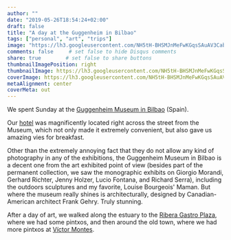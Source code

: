 ```yaml
---
author: ""
date: "2019-05-26T18:54:24+02:00"
draft: false
title: "A day at the Guggenheim in Bilbao"
tags: ["personal", "art", "trips"]
image: "https://lh3.googleusercontent.com/NH5tH-BHSMJnMeFwKGqsSAuAV3CabzpNhHyAK1RAUSez6OZVMFHIhq2CtAuoZRjlOao4YthxHK0mJrgdFR4EfHwRvwLjfFEWAV8t6XxB48LjrZbfiYUHrFDA5pslDSZU33wwpvBpGCM=w1920-h1080"
comments: false     # set false to hide Disqus comments
share: true        # set false to share buttons
thumbnailImagePosition: right
thumbnailImage: https://lh3.googleusercontent.com/NH5tH-BHSMJnMeFwKGqsSAuAV3CabzpNhHyAK1RAUSez6OZVMFHIhq2CtAuoZRjlOao4YthxHK0mJrgdFR4EfHwRvwLjfFEWAV8t6XxB48LjrZbfiYUHrFDA5pslDSZU33wwpvBpGCM=w1920-h1080
coverImage: https://lh3.googleusercontent.com/NH5tH-BHSMJnMeFwKGqsSAuAV3CabzpNhHyAK1RAUSez6OZVMFHIhq2CtAuoZRjlOao4YthxHK0mJrgdFR4EfHwRvwLjfFEWAV8t6XxB48LjrZbfiYUHrFDA5pslDSZU33wwpvBpGCM=w1920-h1080
metaAlignment: center
coverMeta: out
---
```


We spent Sunday at the [Guggenheim Museum in Bilbao](https://www.guggenheim-bilbao.eus/en/) (Spain).

<!--more-->

Our [hotel](https://www.hoteldominebilbao.com/) was magnificently located right across the street from the Museum, which not only made it extremely convenient, but also gave us amazing vies for breakfast.

Other than the extremely annoying fact that they do not allow any kind of photography in any of the exhibitions, the Guggenheim Museum in Bilbao is a decent one from the art exhibited point of view (besides part of the permanent collection, we saw the monographic exhibits on Giorgio Morandi, Gerhard Richter, Jenny Holzer, Lucio Fontana, and Richard Serra), including the outdoors sculptures and my favorite, Louise Bourgeois' Maman. But where the museum really shines is architecturally, designed by Canadian-American architect Frank Gehry. Truly stunning.

After a day of art, we walked along the estuary to the [Ribera Gastro Plaza](https://laribera.eus/), where we had some pintxos, and then around the old town, where we had more pintxos at [Víctor Montes](https://www.victormontes.com/history-of-the-restaurant-victor-montes/).

<script src="https://cdn.jsdelivr.net/npm/publicalbum@latest/dist/pa-embed-player.min.js" async></script>
<div class="pa-embed-player" style="width:100%; height:480px; display:none;"
  data-link="https://photos.app.goo.gl/ijNBubvjRpeYj6FTA"
  data-title="162 new photos by Jorge Cortell">
  <img data-src="https://lh3.googleusercontent.com/FGMZuX0l8wfvaFmm5Y3fMMsBSvyvWTkJ_YkyiPqNHs2z3K-2s-Do5T0vqDNT6c50IwOCRjkyH4iSmRTKRdXcIXgjzhfG8kBwNOJL8GqkpBsh33SkfmpPXmusoUHiPmk-JuA1MfSp-GE=w1920-h1080" src="" alt="" />
  <img data-src="https://lh3.googleusercontent.com/A4IgbpjWlSsXLvVup23_16QVENl8ic_1ojMjUzzP9uVVcIuNGVjOoxQgyXNIzZQFPkt-LL3SQSUeb231NRHWB3bAHVyYwfARHOVU4HdBO7FAbvMrAvR7CW0BZMzhGWTIPpwNrJQp-Gs=w1920-h1080" src="" alt="" />
  <img data-src="https://lh3.googleusercontent.com/wkoIawIyFXnJa0pF256pDoEacoeAdpVIKJlHX9-pHIyTx5QQtsEtwQMfwxFyn6sU8UtWVzE-cFlKracCiUh6qzRZnr1ibFcMRsjPcf8INKou1pP0YVeOeil4GMsuYOWMyqcM4epLrfY=w1920-h1080" src="" alt="" />
  <img data-src="https://lh3.googleusercontent.com/RsgHbod48WgTcUZdwmPkIAGQKbUYeuUS07J9f9PcEZ6CFIsYrM3S9g7ePD3MZqWqzMaTPC5uLEjUWD_jT43_klIO7wn0zpMcsyfklXmGN4ExUbTNKmeq6kUWAxhJ1xVVJb3tLXI9n5c=w1920-h1080" src="" alt="" />
  <img data-src="https://lh3.googleusercontent.com/-uCXpm1EQCffacl-h2u9xRdW-vxS2rl6gd-hjyG3xBF2em3_4YCjQ9yJ2QUV9u8s60V4BvN--6nf7OWWbnyWdqTqZre0j8S7U_0MB14dQ70i1ZP-NdlX--4qE-vEDXKOGMVU26Cx3Ss=w1920-h1080" src="" alt="" />
  <img data-src="https://lh3.googleusercontent.com/ev9ivtVLLddJ85-Ot30waYUaOmeVHJ-kJ-L6VRWz1VIgBdmcbirCzWtY_PBaMKnelI9FZ3-K-gZtI3YnFSGxS7jbMbIKE98lS-kgEvfh8MerizUFOVHa4Xwt3B-LwH_XM1kXqzC7wMg=w1920-h1080" src="" alt="" />
  <img data-src="https://lh3.googleusercontent.com/svncsSk0V7dEbwl_Z0xaQv4FpOdBhkrQn1UZ11fg4xHOZpLJfQvcBHrwBil03mHWPuT6b5ATkE3POf9gwE2hNoWLfAiGy2-zrT0r2bbtfMcuYw84p3AMUARFRrdgYkjpGEipwYFNeY4=w1920-h1080" src="" alt="" />
  <img data-src="https://lh3.googleusercontent.com/9M0kub3TE0Bwx86u-CkHb6sgFIZiFHGPmPFXi7kaTBMDIqxmYqTdYJL6qfTCzPEdw7AjJKC-xzl_fQ-FL5RS1jtlxZ8NZdjUzxiN4X1rhx2H9ptrPpo9TlVRIpS8VUVJYDGPregEDnc=w1920-h1080" src="" alt="" />
  <img data-src="https://lh3.googleusercontent.com/51pZ5o1HtvxwCt9zm4wSst4tWqXEGlM7ttZQZg4-n7tIlHWyHYrpmMxjQzUosKpsUmd3wF3qvtJDBe0KQboiMNKF0BvAmgKopHsOOaluK-d4ttH76CvnE1kV2KCtwq98GsrcybtBAv8=w1920-h1080" src="" alt="" />
  <img data-src="https://lh3.googleusercontent.com/M8gHzDU8ZoDUx1cYMD48ax4D0bLTLybyWFoRztd8ShYfmw4oFxrio4D8IyayVX8ZHTdzmxj1aienOYnxDXKiKJCQLn6yN09x8RcplGzQumUOy70X10TPkan2SeWdQVoNgy1mR8UMSVM=w1920-h1080" src="" alt="" />
  <img data-src="https://lh3.googleusercontent.com/_D8JRB2vTQNjQCUuo0EM2wik6lD9gaKKMkjd2XdfkRGqTCn6joXjnzb620p0W0NEaMGe7NdJtTiUmYS_pIvplClSdO0vRYNuOkNivxMUBxfzKwMbv02Nosc3g5d0R-Esdfwyd0qaHuw=w1920-h1080" src="" alt="" />
  <img data-src="https://lh3.googleusercontent.com/Kt7yvwAsePrlkIpdxqZ7CfLUDluE37TtQHvHkTmy3jIZY4XNCcdcHndEIoS19pFs1dTgd5uBNvE-3vpG08hfpjojRKZ4EktbSkxQ9DihxoQY-Xt0eT1ntGH4VGpcrgD-Z1_ic5W5g8M=w1920-h1080" src="" alt="" />
  <img data-src="https://lh3.googleusercontent.com/v_WWeHowUQFXOkldEk4JM8v_dUN4BxRgAQsZgceu0BUuuDvXfrwfALdLr5e7U62mvBSU0VIYs3nHR9EeiIGBXXGStHQ9darLk0b3cXO15sBhqhxXf3Lce5ii0GuwYrnyL1-8DEw5x6I=w1920-h1080" src="" alt="" />
  <img data-src="https://lh3.googleusercontent.com/GqhsR2nIPkFq3yLT6i3gDfkOaQ7LgtRvT6rBx4jTgBCNmWxUsoDFeKXDdOMgr6kMgES7gv-ornvAWTdlfJVB9NruWAzJeTmGYBVDB0bsUrgc1QQiDXM6yp6GWYP9ufu8vkVl6xsQjjo=w1920-h1080" src="" alt="" />
  <img data-src="https://lh3.googleusercontent.com/2ObxAfGRA69pJvmAqQkBKpG0cwPbZ_zLqFYTC1ovcjl_SsbIDOyDiaVCFKyLvqc-eO7zQnH1GxOcc5gFjSf2ImQddaqzv0yLxwN3TVeL43vfhjO_oo1yrEYOCOb5lWRf8Y7jTUv3Syc=w1920-h1080" src="" alt="" />
  <img data-src="https://lh3.googleusercontent.com/jznFZzZpKc15jhTl20SifZxhGxH2maUf0x5Kfain5gQ25tFTLBHHZGD8WWM1pRvccs0QM-H4jmn95e7IERI3OjEN1tJBt3HoNsAq6uqi1UkwzPeE5KpeeemWc87BstC_hguqzVvBLwY=w1920-h1080" src="" alt="" />
  <img data-src="https://lh3.googleusercontent.com/EYNIYgHL5en6T4WeClV205DMbLgAKffDRN2idVKByHnpa2vlp0UWNHrgh_bO31f9RwV3bK6vP2BbezLLZk4IgImnbO-gcebS8YrM8_WEbBKgCUcjNujsMpbzqx8mKgQBJ5ISJXgaWJ8=w1920-h1080" src="" alt="" />
  <img data-src="https://lh3.googleusercontent.com/KiGO3yw2g3o1ISIWIEGDdRGbNNXwNbJLQhsk9idAD7KWHcJZ_Z38oHugV0fcyYiv7DVOlu1tZXSan_1vgz2ckPvy3shSpYCH7cacnmnU6IJ3bFwXgT6iPLvQnnXgluNm3nHlc8CJncw=w1920-h1080" src="" alt="" />
  <img data-src="https://lh3.googleusercontent.com/O8cy-uJtNmgANemj3mp-xjdmuB3xA0DcWiIu-bj-aJfRPFDexhJX78p5_v2X-AmOf2Rs1dKFY7lnsBV4fxM9j7jrwAk-85iaqrSRqYzV_NwGXvWPsLkPQ3-gr8alZErMLr4F2IAW2rI=w1920-h1080" src="" alt="" />
  <img data-src="https://lh3.googleusercontent.com/7AmED99LjCnJGDTG23zx9i28P8YSMGk-sDZu4u3DuqoedX83ZB7rNGKphSKaLR-3yhOPXtwmoKCDt4Gelh_2bL1gZ3cAIUDhVj9XlctofY4j9kTvRXA0Qxk4D_D8T27lIrRSZLpieSI=w1920-h1080" src="" alt="" />
  <img data-src="https://lh3.googleusercontent.com/vALBLhRIRIgX8LA5ZQzVo8TashnDgQlDSgnMhafPf4wBqbRNx6p9B341HfjFCkOlaB8fcFqNqG1jLm2aG50sT6wvx8OsmPrwehuHbGgVqM9Mj91Ue1T9wziqbLYzNM0_1uJ7-JyUYgY=w1920-h1080" src="" alt="" />
  <img data-src="https://lh3.googleusercontent.com/ej_LLSNF_iE8SiSFwGOpULNLtmjftFkzj35QrcvKPeu2Z8BeHLWVFcDq58ZaNEDNXD4DOl39dU8XqGSFhugDjEX3XC3m0DjMcNh65RZVoSj5LUL7ULhLWVEGpnxGcMzgX_IhZtr465U=w1920-h1080" src="" alt="" />
  <img data-src="https://lh3.googleusercontent.com/a4BuNmYEeL-kJ1fntpUWxM8ffxUZTRUo5OcDTCwXKmpHkQPO0jY-GHuuy3eWVkXGYmzBZ_pT2NucEuOR3qxV9XaZ4Y3h6gfVz-ReBS1L8Q5Lo4TE1ViJbq-JzNIf7zWnqLEGW6KwxSg=w1920-h1080" src="" alt="" />
  <img data-src="https://lh3.googleusercontent.com/s5GbORsEv9J9yLIiTlhlcWNdgMyxX5Agac5cvS-_4z97niXaBN30-RHz5AEAzROfa5vFfG1ZLckLizpC4FoXQBYGmouK9uOUO8CH9AS13Zju3YGX_80f4CyQs3v85eUvQS8N2Slb0WE=w1920-h1080" src="" alt="" />
  <img data-src="https://lh3.googleusercontent.com/gB2R5WSuloHojcmSKz56tPc3jG-RWu2GDARU9d5Af3uw9ENt51Y3soEGk-exXr1dLQtfbh5q0Reh3PEbkFwzkl7bclk0PUbbNtKCxdOpfKrNgdMsy0kdFnwOTatWUyoEN4l4FpLl7Cs=w1920-h1080" src="" alt="" />
  <img data-src="https://lh3.googleusercontent.com/Znu7FAxpMO5gPHlJ_Kvhog3w1td3Sb9MNWngzeKgvmw4SvfVGkzeIULbCN2ldgxKvsaoZ5WEqhXwJyues2SDr7CwIh9VbBAhCc3ECsc7ofQe-BXIgdIQjzQqJq6vUXxgstRyxocXUb8=w1920-h1080" src="" alt="" />
  <img data-src="https://lh3.googleusercontent.com/2fu7bRx01O0rfZ56Q1jecNjCvvDj8JfsndKU7K003FmZWbAoZKq9NXRhVt76Vu6LK0TZ4FgweUkPJRLiuAZPCDe6WlEbZOUwVyBjRmtU-41NafHvMEYrkMe9YuZYswuJfSaLAQdb2rw=w1920-h1080" src="" alt="" />
  <img data-src="https://lh3.googleusercontent.com/QlKD_AJIwOu3Yu_6CvDA-BQSN7PFGWQ7lBrAlu5Lje3xbNV8HQJghphhXyDAGoJ_yH87bxeAYj_qaFMP2497howaSHcDDHuKQ-z0DZWuWaeRq1XTt5dSpPT_H-fm2UBgPVaPP9ra07g=w1920-h1080" src="" alt="" />
  <img data-src="https://lh3.googleusercontent.com/skbdB5yXYdjOuVCfVGKfkeVejqh23sVsOmAOh1QO5lGPk_lxWI0i84TsiPIQIegaUyVvACEOszTN6wNRhwyRsK-fvsBlC9bz6q2DLGMx3HlE-8nbtOTf0JcRl87ad7r_N3bCSz6PrNc=w1920-h1080" src="" alt="" />
  <img data-src="https://lh3.googleusercontent.com/DgDSG6HBWb0dtnJ4pD3LWlVuNIcjApYG6cb-uWRPkCUl9ymn3VDu5v9ObfK3ERU3TpnqRqK9TC6UGE-F21oZ_c0TK_umvNcKcSun_BS7u0udB7Cx9ce3V3FcvJtobTsQzrsgN7GuIXE=w1920-h1080" src="" alt="" />
  <img data-src="https://lh3.googleusercontent.com/XmD6Bim7NnqEKSK1J_mdZLZXqBBTlAzzVHR8rbLsjf5wywQ-1tzVveeiwmOwGzH06UcaAMTUaXeiTAXicL0j27s8-aV-n_yztI49jiYNrZlHUPSwywvZQltrDMfsI20PfZwavBIa0HA=w1920-h1080" src="" alt="" />
  <img data-src="https://lh3.googleusercontent.com/vYQfFK2cE7wFHCK_vv6Wrk1RSu7wZCUmwHnxMcsxPI1Y456UArLEWIk_691inGhbzc4dLhH6Ic4lpKSNgZ3blKRJZNGo2gVTsBH3bYAiJkB7gfFLT2EsTyEcv8qZq3pZ6qQ04c5bFbc=w1920-h1080" src="" alt="" />
  <img data-src="https://lh3.googleusercontent.com/3q1w5zm8F95P1287BjOycZlPWGd8MhvQpUst4-m0Ecdc1xoenHQZCLMytpHnK7OfQxJOzjS8EtqDXxmArlKFgd1DPF3HFt8kINeWGwXjw2zM2rMmZ7483ph4IP-xQHZMsqj3ZH4NuHo=w1920-h1080" src="" alt="" />
  <img data-src="https://lh3.googleusercontent.com/S38sEVmhYOmlewb5TpQOd8OPwVGphttEi-HaFMCJQYHMNb8YeIlt-hdQJ2oOM9cREH6jeaVvUG1z0XM5ZVudbS7cnAkPDtD4N6GlwuTlxQUQIKsd-1r1aqrSxHgbpALAn6q9rwOzfgc=w1920-h1080" src="" alt="" />
  <img data-src="https://lh3.googleusercontent.com/-VA98P6eStgrLn8uvYQQXN7JLs9zIOcne9CltzPm9NGJs2JNSZMs0pemvjj3xwpUhK2AGl6Bzp7OvSopO4UI_mEALGK_yA-vHYL5TYKbVky3Ymja1CszAHYA6JvGn6wGxttf7zzmFJ8=w1920-h1080" src="" alt="" />
  <img data-src="https://lh3.googleusercontent.com/f4uP5CRQ-JMk_rd1jDcLyJ6q5vw-vaaBBJJNmfRmjf3IfQwOfVXbK0sGVNe-tW3lMhbZ5vS0TL89ZAjziWONQp2McQ2nsCdy8vTSf_bCXiPXDQPKQEp1_PpT5FExXtH0I09o9HaCimM=w1920-h1080" src="" alt="" />
  <img data-src="https://lh3.googleusercontent.com/WhE-1r_cRODZi_iGBH5dS71a87s3LpTFqJ4fY8MsejoFzjRJY7wdTZ2Kohu2fP8T4R9uczxeBwnRnEUmHpAznU43uryaoEnGdvX699p7NrmcC7SOKQJp96wihCQgJpe7bkLGIJtTods=w1920-h1080" src="" alt="" />
  <img data-src="https://lh3.googleusercontent.com/v7_x-ZMsyV15CsDDA95-m6bo3g2hEGAqJeedTlN6b9moAACqBPZTurFxSoUsG48TZT2dYRyTKAInz8Z_mJQgeNpJza62iAHRAA2yaUut5mjlh1NHn1WCdcgliW6DBwdKJgLjKp1GvIs=w1920-h1080" src="" alt="" />
  <img data-src="https://lh3.googleusercontent.com/h_xcvPq65XMmZj5lFww8Bt_va6OdefPshtoXD4D0flRXmRrY6qujxJJn2TSpG-K1CkEttsA5Uw1Tur0R68vDN21m9wcjrdHRvHWimQ7G8WPlMColazTBiZPR8mgxu0TOHWY75c7GPJg=w1920-h1080" src="" alt="" />
  <img data-src="https://lh3.googleusercontent.com/mtIcPz1Pu6z1QgbYwMc9S2gMfkZNd9cF83kRXRNobLFPjAAYbKUvP-zcyzmkteyLXMlutK1B1Ascb--xZsIamrGfN3g5OpcLtJX55AfdnZrlD-ayjUwfQw_18XVtc6y6tAdAc2qkOiU=w1920-h1080" src="" alt="" />
  <img data-src="https://lh3.googleusercontent.com/X_lTF8Y6Ro7y1mtd6mjRkfK3PFVs2j1ypROAQRVjPOnomY3oFYTTc67WK1wE6t07ViLkKWL3uUGQs2nnnYixItSs1BKL35of0fbLc6j2tukFOt84-MmOh2Iy2VsRsVNv8Ro97zCif1E=w1920-h1080" src="" alt="" />
  <img data-src="https://lh3.googleusercontent.com/JuhDIyXQO3ExXSlttTc2-ih7JrELfiQQT1hqIPk7vrmsUI6Tesu8Jx6n-hxPicvKJxoJifK0z7e9LxD7j3iriOCaioCm6M_qJqgGfGYAZF_SUjbwobtpa71qRr8SxAw74wxOHb5TY6I=w1920-h1080" src="" alt="" />
  <img data-src="https://lh3.googleusercontent.com/UOXTXvnOqwFLAjYOEbB2JU0bXPd38QfbEM-YunwB-5IjCqENsFOtAY1gbtJq_6UY1SLTXh2QaCQme8mNH3kPwuaUhjLRF19x-mCx8qS-MUf-0fOny_v0IkiVa30f7m1DxfPI1CxFSe0=w1920-h1080" src="" alt="" />
  <img data-src="https://lh3.googleusercontent.com/xgYpDCC-5D4sE7M70BoFgcryIiMa4safgt8YoAFFLYDAxk8EnZkuBnPr2Oegq8swQPIzw_rT2Zo7xHTBt9r83mC1XmebO2raVNZbld8Li3zPC-KlaBNTIO5XB4MxjCRqjqXIKczkg2A=w1920-h1080" src="" alt="" />
  <img data-src="https://lh3.googleusercontent.com/4Oeebh5h2esKFfaou8A3KFq6VWZElL504SstMN2_QqA9aO-coZcHsXRx53YXZxMdaT8MgpPRiUKVMXwP2WuOK88x88-oBpojq3UqsJ9lt6DO5FSTMflHyNiAr3XimGJ34rL1beuFYVE=w1920-h1080" src="" alt="" />
  <img data-src="https://lh3.googleusercontent.com/Vm3woo5bgRkczVTLSk0n3VZp0b0pYh5fSuKDonDPM1ks1QDnzqpmDn1jsU6MbEvBTIF-WuYdSGcys8JCrgIzVz629Qk2ksqu5REEfmpipn2fYslnoq4hGMEHSVKvt7eVgxGmoFlt0lw=w1920-h1080" src="" alt="" />
  <img data-src="https://lh3.googleusercontent.com/diHtrtLBaPREFJPV1Xm2E5CP5I3beYsEAOiNFF8VytqCwH4nArWslRKn1RBvYiDEKpkirnoSiM1fhgAUjp5tvWSKQi0clzgy1GzeTVnBTYwaBjAGBcCdL_k5YNaoE1CLSfC0s859hsY=w1920-h1080" src="" alt="" />
  <img data-src="https://lh3.googleusercontent.com/bfWVQ19uYrfBUw8wNUT85yrVYq_swWygacCgAhSH3Yzm_CLYG5frVqxdJo-_zeclL9Glu7iQg_2DCv9d7g1-B0Z1UgHfADuLO5fi95a4CqQD7oSSq_mxEm0xV8iK_xSX_XC6ScEy7Fc=w1920-h1080" src="" alt="" />
  <img data-src="https://lh3.googleusercontent.com/IMEw1Dpg_LAL1R_wRpikdFAAazpahg-kHjZ2qYRdJtu5POZXDolSzNmaR6uCJeVnMltpQ7zIA7ERpQVUfhekwJEuunqEFGXPtuk3TbC9caw_3YxjhRwyKDkOvvGlZWXEZINXUA-XJag=w1920-h1080" src="" alt="" />
  <img data-src="https://lh3.googleusercontent.com/OgRaAUR4aLZLILFDd_8MqVSqvFxoO7QpQOnHsQXB-49YtwsvPHrs9pfqVZsW9pX9IB6zz-PxOGGJlY_NjYkriDSFFgoGp6nVzHZEECtOu5A55cuu_1xfoKrhiOTn-bSUfwyv8JgIeMM=w1920-h1080" src="" alt="" />
  <img data-src="https://lh3.googleusercontent.com/2-WtI5wW3sWrBkPsvVjj8oEnxo9s6PsXyBldVswuGTd3t8iP6OhiCaGGtFI5tvDsq3j8AZuTbweX4FWFm1D5eT5GL-qsGPLbXNaXW5Raee3u-3f7ea1SNwEFIpXW-pYuPyYYHMC6wpw=w1920-h1080" src="" alt="" />
  <img data-src="https://lh3.googleusercontent.com/wwkMgR1NRAottdYcOsW2ejbDOKLriTQxTbhuqFaePri2zXAQJJfYLLa7eKQ-IIZ3jS-OGpKRKcNfKIZLebMsiSoX7tE5IdlkUPd79qgAT-OWgThPg47oaMswramhIlu7i_q6fDIVnKc=w1920-h1080" src="" alt="" />
  <img data-src="https://lh3.googleusercontent.com/tsrXrs6Q20kUOGIVcfyqbNqe__V8ttK_-IUOldS5DB9yhCNIOyJs6YKtqyx-ugoCH9_jhJTHu3AdMBeRdlf6MIq-BF7_pkV2iC8oPdze0LrWkAAUcRtmu5K7_MEtdMwRvODieCw6vNs=w1920-h1080" src="" alt="" />
  <img data-src="https://lh3.googleusercontent.com/dr_ElNAO06ptjwTImLgpHl2qjBGGwOcMVeBwZRnKmvXzMsnKMCucBxQJbs89qqQ-D9UPBaM2Q2LGMl-lCaFD6QlB8Kghqh5IJDrdAifstObl2BsXHx23-OiT7WXZObUL22CJfpo-u_4=w1920-h1080" src="" alt="" />
  <img data-src="https://lh3.googleusercontent.com/Qbu3NwLOzvf0tm8mXiDq5d68vjArib8AacqG4Y4gOWSirlzULF9TCiEZKHg-r7jk82xA1AoLbFniz_cwh059gT-cap0PDHBStyW55V7E6Prh_O1nuB0Jvt57AQGFBWfgV0GDaq-ars4=w1920-h1080" src="" alt="" />
  <img data-src="https://lh3.googleusercontent.com/WpVpJicmZBFYmOD9U85W0uJxU1McyUUdw19lTyBUmNIQ5Ao5cLH8nX2YmhrNZXtaR5oDOoIqoTCpgk0tW35ILuqg07Gy5Rz4AparOgoxDMMthaW8QIrc3AMqCw3Nmt2UpOh8Zzt2T6g=w1920-h1080" src="" alt="" />
  <img data-src="https://lh3.googleusercontent.com/Jiz2r_tRpr9FUJha3rrtqATjhFm-ev04kV0F7uKNKiVJO2UhGZFMXDayA-wki2qf3WmyW5sa544di8mZNjSEPLahnBHTNNwwTNvF_OhSdGX2GcaA8LU8At8bfAZc60P7PAzCNPUr9HY=w1920-h1080" src="" alt="" />
  <img data-src="https://lh3.googleusercontent.com/8O9W6d3_Cx4Pfb3QEeBNWwuKZXR9q9gxiL8FoHHISUbFVNASf0yV6tyQYKpczVuLnNzqQy79hHHziicpMY7XUMEumcI8NLbjQQFLpPKNWYfkL0k0R6KPE9CdF3Li7LfbBmN5u4QAKvc=w1920-h1080" src="" alt="" />
  <img data-src="https://lh3.googleusercontent.com/yjk2fNy3dCSzVIHtftKWel9q-AMLs9soY90JzxLgmM1CF-nrtUq-YFaU2n_oWRyAtzIBae6ACAoFRZ9TWFXiiCNDSqo_4yDDQ_04Rta1moLxqzFUSbxcZsqT-tovcFpH7k5p7hsQ4jk=w1920-h1080" src="" alt="" />
  <img data-src="https://lh3.googleusercontent.com/J04zSuhWPY76HLnTyfaRspLtHDWJZRTsGrzs2pm-XjLD7oILStFt51mcxtR1E9iFglz731sXDDz7K9e0ocKb2_rZ-h_-zPSZTICO9rzHFk_269IyjlVU5tviP6qEn_wQHv7fjm_Zxes=w1920-h1080" src="" alt="" />
  <img data-src="https://lh3.googleusercontent.com/7jEPAg9PhkqncdmGI-DOVuZjoyPQcNRBa-vrUwi_vE0-MnvtvL8P0vZK8hHyN_fftzdQQ78S18fXYpPf7vwAeNwH0zpsTUHNp4vXxh_6nLVoc7KgrPvMP-_qVtX9Ecv5coZNvrtKkz4=w1920-h1080" src="" alt="" />
  <img data-src="https://lh3.googleusercontent.com/oSbj7rnqYnISQL7DKM4TPHgPbtik7vltRBnzBR-I8b_4kPsizo29oRvfhDcQ0EnZnrkeCKf7jzMDItf0QA3rSp5JZ2_6S2XRsmlx99VsAQWrUTe7e_03mLkas9Tjecoec6546uhlk2Y=w1920-h1080" src="" alt="" />
  <img data-src="https://lh3.googleusercontent.com/U_WmsrD74CPZaDBx5R0Q-ayCLNtauhEjnMY8V8F2XJ94617L0AFBK9n1BT5YCkR6DD-JTv_H08TAyi2ChNF8vp8_vXzMyh_AUUI-x4c0hBn5h6Ul03AjiUD5-_X9cBvQC01hjES6xKg=w1920-h1080" src="" alt="" />
  <img data-src="https://lh3.googleusercontent.com/wTW-API60Fe5I50gOGsvvRXw9pSI1LtGqbhlu3XBxioZq7IPsJbpDGJSCFStmOy9PhqM5qiybSq67ZLHmSgZmhsyemLAkEZlMrpZjc9IUoGkE_aqt6jskJGsZOLk5j-j145ukkZVlBQ=w1920-h1080" src="" alt="" />
  <img data-src="https://lh3.googleusercontent.com/jha6CU1ej4Rok4Lw3WIaJttc2wedsf_YfTOqWtrUm9o3zS2__uVNk6dINzMHkqvZdc1Vo45nX832_4O3uWsQx_RP5sCeIJ2Yj9vablw191nTqexP_khDKOpcb22aYqF6_40RdTBjbyo=w1920-h1080" src="" alt="" />
  <img data-src="https://lh3.googleusercontent.com/SKPQnfQaA1ROYMhLg9o2yDWDIvA35mJ8EQmpM44xPJ58antgmtGUWaH7kiX-WMrTIlEbZ97zF54c_MP0d3PskbUmBEels3oAQMkVcGaiYfAzhKv7wJEQaUV2Pxwapx09D6yzWJbMWPI=w1920-h1080" src="" alt="" />
  <img data-src="https://lh3.googleusercontent.com/TSazgOAwiWQkdZcw5FCRHgQTbUEiEbTLYx_9f6jivjdiiQl5E8XJrlzcUHVkJIRAwwWJSTOtrGXToAmBCwgmwUmfZC03eRV_ohe8FC1zZxTjU2f25Q2ad8fjqg2NQkmxxz6_GdLH_Go=w1920-h1080" src="" alt="" />
  <img data-src="https://lh3.googleusercontent.com/ONudByZmHKaCsEgYcYzIYI1LmAP5jqh60i0xG6emVPn2QA9rdvslodvFB4QLHnUxkUGcA7iCFEjDVT8L5b0zbijMNjw9E1eTGPnIPFN5YK3HimTOChkbsABkIKloUf2eD7i6FuR9cgA=w1920-h1080" src="" alt="" />
  <img data-src="https://lh3.googleusercontent.com/LsSxAhck4ce1YTMrDiE70lFhlEbDAoV47lamsFIdl3RVWCRbOBOI3vWkgudE08BKBjffpW_IwWtW7B7sNhkyKVtJzZxioGk3L8mPCu7BxBc9teayGljYBIiqTd6ey_aHGKr7xNI3MRQ=w1920-h1080" src="" alt="" />
  <img data-src="https://lh3.googleusercontent.com/oD3YI_i5FPFHY05qaeiswYLKamYCCRFaI43I8JdBUT3VHlTHOF2xohXlFr8dIQOblFeAt-YJCd8ZZlnw8oOFePRvXWRjZvMXdOD28YVwp1gNR3Oojjzddgb8uXlZrUeP9LFPhqUXMW4=w1920-h1080" src="" alt="" />
  <img data-src="https://lh3.googleusercontent.com/USP0A0jkMxTUQkwlfhx7q5FCKwpSyvUJqfbdxKgKXkB_IaC2Ri5VnYElRq2wwFk3pgjk68fuYfB0dbRThMFQDqARBMvvVvrkexPnYfJiMxRHjZsJlBPhT6s4ixLIFhGRindenpK0Zn4=w1920-h1080" src="" alt="" />
  <img data-src="https://lh3.googleusercontent.com/egnPeuK5SGq2RnKbAvP5k1YR9_GI0f2LbnD1egXwSk2Ite-m0Fb3PF8hzPR1Tf1yYR1p4lBW5wPpDAMD9TAlsXgq2-uLPG3njbqgByG02hNVWPVB8RO31wVkYA1upwSBB-MztkAqGxs=w1920-h1080" src="" alt="" />
  <img data-src="https://lh3.googleusercontent.com/zpJMReyfnm-DBcKJ3XS7VatwapafwQ597AiOGkcHXRYbk_j6w-GcimwL69sYzLBh3LG4abKnoYm_48GuLtL4oB7VOTG6BuHTleFMaGMO0gXDD3T_QUiKTw0qIs_xI1f5vSoZs9SK3Pk=w1920-h1080" src="" alt="" />
  <img data-src="https://lh3.googleusercontent.com/SSZZ6v76eddSXlmy-jkfmHY9DN1YsMLfZnms7xHlSH1peyWsTjqDIijcy8hwQ95pKxtpyL1Je9pwN0Xlfd3xXY384Q4O5amSKp2C5_dX2SZh9wrwI7tWY4uyEqBjNVZo_l3z-_dBtjE=w1920-h1080" src="" alt="" />
  <img data-src="https://lh3.googleusercontent.com/DQU2hLft8EW8p9GX6at435FEoAUZBj4y63f9xxgA5SAnEnZOpvuQUgurZ3925_LsPANLG5oIAHLaxiETCe6vWo4JD75FrNQGA37P05PdhZLcDNi5Aw3wftbAMhSatzw0n8_F1kZVpOw=w1920-h1080" src="" alt="" />
  <img data-src="https://lh3.googleusercontent.com/t9JKMT1VEZT7sCbIkbJpmQf1jRjQ6IIaxjL9g88KLA_vMACzrDb3JadIxYUwNpV1nmElPK3pHv5GWfhtqCQp0X7zdSAHhWKod7llEZWLUhGwXrP05BY14bz6ehduNX3y4w4lnlMdHeg=w1920-h1080" src="" alt="" />
  <img data-src="https://lh3.googleusercontent.com/E2m6A03lhpoVYpvQUkdSc5G5lXywVXU_Md-OdcUXNOcOKoin0G6vv9AdxaVyDYRCRbjE9r6DVToibnOanFpA8SNeIwbyxzG18wsNVxoTopvD8ovjduGhfEp_XRaT9l3Q58mGxL-baXw=w1920-h1080" src="" alt="" />
  <img data-src="https://lh3.googleusercontent.com/S_69Sa2cUtMggujiZlumbkXCBKqlY9Y0QPZ-6yXzs9NqkQmaUlJDSgXLA0BWwCddfk0qvUcylqv0p0vlMKM4R8DuQejiSpaB0XEXMRv98HgWmSXTUuytS_S5x17EmFIoWWWExt2bNck=w1920-h1080" src="" alt="" />
  <img data-src="https://lh3.googleusercontent.com/273qXeHuQOOIQV92O2d-4zICO1B89Fe5LnYL_qwLagCNs1fOYbjgKiqdsN2gXMxSWlkYe2pzJuxWeNqotXqMWfc6EaKjsnJsOWh9d8vxkAYrrfXymh2K3DHUrtOIQHyDRHItNesCpY4=w1920-h1080" src="" alt="" />
  <img data-src="https://lh3.googleusercontent.com/Mob-kEjo6W2KJOjD43ogOLmeQYH8i3Ys1w-MqT9Lzl7-8sm4u57kH6mHHaVAdeF25cJ35Sqtvz_27z6keEw2vTxWRVVxCbQ3XKGzNVdgLGF8AWi0OQiXX3FmvpxsWmtEyfi5vK67DUs=w1920-h1080" src="" alt="" />
  <img data-src="https://lh3.googleusercontent.com/pBaFF4f9g4jbzJBopfCY0XnZ7cuMmDeJkuGjVZaB6cIhDlkBgUYgY-woBwOCXu1IbFxJ_gH8v4cWow2CU5XPvANkc2-mF3y5F6hJLvyvA5Dbgd32THGwV8OdwXGsCX866Q5EMoD9tZo=w1920-h1080" src="" alt="" />
  <img data-src="https://lh3.googleusercontent.com/Et6zwHgTAF-ocPN3WsgMpxcdwPwkIDd1KRHpMLtc7GsiofPEho3Fh1aZa2PvfRpS8I_uP3heenphgzFIHuKxHMSnRWdsJNaYmLi7-Q0rmXRzjCY8ra_5WS-acnNrJuLDpAs1JDMKrFg=w1920-h1080" src="" alt="" />
  <img data-src="https://lh3.googleusercontent.com/FsxtKvsxrPPTDCntMmv_PSQiA_e8hzch25Va-L7cF5puCoF3TQXgFPWeMxzobhZvpTjWr4ecOwFmnk7eOMQBUkShuMiImDHB6-SZVNQeWavQYGaS_S1dp_biObVzsWdUZJyZGrk_g-4=w1920-h1080" src="" alt="" />
  <img data-src="https://lh3.googleusercontent.com/b9Kxrdc0leglxesA09zaFLHrP_sq-wtFPcWEt2VONgAqfowqoG8HzOzOS5if3jekDdpz7INPX4Xb9mmu2-q7plFk50LEmPKFSrpKEeSpLVy2yEVN1HCnyeVxVIoaXoaP6r-30hUx860=w1920-h1080" src="" alt="" />
  <img data-src="https://lh3.googleusercontent.com/Z7NgxfZNiarFIQfD7kVx56BgzMiZ5F4e9EyROiVn0ysOZXgoEMiExay4egpnKALl57bUGox1XDiIA4guT6oCLX41V5Hmc9XYTZk9Gc63PdUUIS2gipeM3PLeQi4o9sXyS8uupTdY9Y0=w1920-h1080" src="" alt="" />
  <img data-src="https://lh3.googleusercontent.com/GG6T6-eC8Op5E-C17zRCQ5ZNh4Mh2mBw6Ux6-VXFhO3m6yT_Zni5cPSIk7GjcEQS_YSeyzhEKgcsUyQuGIE43uLBfw5sQp_FfCc3LL7i-ua3C8vONqq9c_TV6oYx839meW1p5DswA-w=w1920-h1080" src="" alt="" />
  <img data-src="https://lh3.googleusercontent.com/4YmDcARcCr9T5vtTByX-YrXbQjmUss6ToTd43dbVBAGPEQkZtAUpb16YEFGbKzx_OQPodbvxqtswkANHg_AiW-9XuB8As5poaHHziH56OJVIBMndnTWAb69Vzbsbs749TLwloeuUgjQ=w1920-h1080" src="" alt="" />
  <img data-src="https://lh3.googleusercontent.com/aPWo3hJ9W7H1MgK3LpPiY_PuCemFHpXR4n9Gr6Dg9JXuAQaXGbL0zWno1bf9QdwmhiU_tnBGj2UOdqllgbrGkvOss-er8zYYX0cTLU3ZTG4qF0HS44DPt5GeMO5Fvu7D_JcaLnzlmCU=w1920-h1080" src="" alt="" />
  <img data-src="https://lh3.googleusercontent.com/0USnrnMIcoCIk-2MexVdrlffuziPNv2OCMRu7ztpq-Z0QC1v-o147_vSEGacbNLLQKODV5syVr9nemTIwI9x3VbHEswgX0r5FKHPN52NYddVkEIm092hTMTjMX2lBsUWzaJMkCUCT3I=w1920-h1080" src="" alt="" />
  <img data-src="https://lh3.googleusercontent.com/tgWV196G-N6_BND9mQzqu_fVZE1My_zJvl2p2sDmvb7yuW2VsoNpU5WYJN4_rLUVxxo8Fi6rC-XKUhLycvpBQb8L12QoF-q9vQOB3Q_kVcONoInQk0TJMrh5crJa35dAQchVxj62bQ0=w1920-h1080" src="" alt="" />
  <img data-src="https://lh3.googleusercontent.com/vYPoYFQOGvHYAeBCWM_2gsErrXlJ1BPYxP5pa_9kNqv2RlGX5koRp_fDNC6LtygxA7wK1o4HO3Guhe3wkcLQ-34fwE6X8NaVcfJKYdWc-pWKVD310HNCTibBjcCnD5ZWKtxd1WMk4pI=w1920-h1080" src="" alt="" />
  <img data-src="https://lh3.googleusercontent.com/nRd1HumZz5sh62HtTmn7s0BUtmqD2W9j5qMtGTC-hytgT3qZEq3OjkxdoBYUUsfUsE9XCv98huA2CjZ44xr5Wzb0jWMxWbpJaQP_x6_NOiup0VPophziVMc-dqf1O_r13of2-LxQA6k=w1920-h1080" src="" alt="" />
  <img data-src="https://lh3.googleusercontent.com/_VPRQX_7pt0zpVJ_PIkm58ul0seFz-NCvetiW5P5cAZC99zOd-59A42kNSUStK77eloWnuWEfopdnCYDRf0ZWCPxvNAd9Fwe0x_Zt8NeHFXKzzVOFXB5xP3E4mTTY9bmfT3nyE_l5dQ=w1920-h1080" src="" alt="" />
  <img data-src="https://lh3.googleusercontent.com/CSA9cEcBMd6BtmjSJUNoaxvFjRanvDz1q10vlTqBuvD_vcbYAb6H58UDALNWYlIOZnMIDFx1s4jDBvFxdcwg6I_OF9H_CnqT8vCuBzu3_eKTWfc8tV718jWyjFZ09DkHBx3jqD3FCvY=w1920-h1080" src="" alt="" />
  <img data-src="https://lh3.googleusercontent.com/nP2c83sqOh-LlFlvBhCwlRgjQbTYe0hN1W0oJBoeOYaXGMJMq89GEDYhScIqHgglLCvD3RoR6LWpEGHgbZzYHVkzWDZq_Vw17fTsfQbaMcse4b7FBIgXRRyhHiQkLlogHyLbohFWAbE=w1920-h1080" src="" alt="" />
  <img data-src="https://lh3.googleusercontent.com/kdMbHZRDZe28ucZzcysih-3ya7dxPLtUFt3RtehIKZYnubiDeZHnvHksLwoM48QwHbyMrIMGkyEObcLrsbEll7bY16ZCW19ERRbbvEKTkGz62-boiklHQORRwrULQsBBhkbPDS8EPnk=w1920-h1080" src="" alt="" />
  <img data-src="https://lh3.googleusercontent.com/XIpAUNp0wUIo-RoqIWfpOdKzaCLbgbSG_wPavU-qglG868uFw9FadhFrDB7BeY3X3ao7trwHwN-wPHR6f2gvNQbNAFOGTEdIPhDOprF-JMy2KJDlACOMpBdOQI7QPuKw2A5k-NppmXI=w1920-h1080" src="" alt="" />
  <img data-src="https://lh3.googleusercontent.com/IFNnkp0EdFY8ZY6wR4tOuoW4jzDpxLJkOdUUjR2-elO3-xdU4jzsYXvQDNoMQHeuhZCt5rWkkih4tOHCyaXNu--zaUzdexxLfLWJ5Bj75i6Mnny97AeOS1ex28epwSvw7mEWut3GB2I=w1920-h1080" src="" alt="" />
  <img data-src="https://lh3.googleusercontent.com/XANLSh94Ky93TuB5m2FXoxkh3STN4onP-yKVEfMQeEQKG5XOXO72LakZYd5ueVR5YDeMkqfZCXVZqDqqXLuwT_xknG_1gM0KtRbgfcl9ILBywhybwUu5sY283cPuiBAQN63j9rwuH9I=w1920-h1080" src="" alt="" />
  <img data-src="https://lh3.googleusercontent.com/xdEu4PLy-ezdmM-C9R8LI1gD2bbjFH4S6k0eCO2pXDgs8t9NrYYBBCA9pEfeg0etWfEDHixHnnGLfUclWi3dcsal8MKXdCMqJHLQ_7luA-gY5QadYBwrqz2tdpfyYwBRVhf_nLqm9qY=w1920-h1080" src="" alt="" />
  <img data-src="https://lh3.googleusercontent.com/HTS47VfHePpMq5uO81xj_qQI1qaw6bo97Xek6Vfjgclyy15FKH_v3pU9lUssY3ab6i3C2Fdu2PR9x9h03H3H0C_vr_1OFYmfAFGPtq-xqcIfKjWSD3wLfPS_gzhszdrswestnVkWaS8=w1920-h1080" src="" alt="" />
  <img data-src="https://lh3.googleusercontent.com/j3RWbkUdvjJTzZWMJ8xn2VvRJSbg_9Vrt0HFtkKoCDbSWVdS0sAvKAeZr8c_4sHGiB3xgnJqGBKxvZnKUVK0m9L6B6UxOSHfbMyL7W5SoxhPMeLDwkUa8ghz80SdHwGQP1B97zug2Xs=w1920-h1080" src="" alt="" />
  <img data-src="https://lh3.googleusercontent.com/S4QARUrNBScuYiNV3y1XbP8enSw5h10GnfSV_S2ydqj57r6Qh4JF0qPB31UfGs3gry3wDci1ookEBh1x-1fr5Dj-vmQDboIQcLKWO02waxY7qO3wUKNPenYvbF7YBO0M7vpyyq1GPy0=w1920-h1080" src="" alt="" />
  <img data-src="https://lh3.googleusercontent.com/foHv1Vh3JIB0GtT16qI3xaUMcjfO7TkdANt_z9Bgl_pNqG_WLHgQKAYGnpKhVHP9HxBHDIY-YPRlFw7cKcItzFG9nt24zk2VWe7yr8L5RqjnOnjPiVQxafZost7o3tZ1eZXWFX2doB0=w1920-h1080" src="" alt="" />
  <img data-src="https://lh3.googleusercontent.com/_n7tbf9k5pO7rrsblWjGXEt98RB401CZR3fCpoJkBfwG22-BZ6WTUw71XgOAigOj4L-viDLqQ6vvqclvwG2M3hQZ7EWKS1l8-j_3vRxamWOo3YDu7Ry8lgnm8gvxnkZjfVxFbFmKLLI=w1920-h1080" src="" alt="" />
  <img data-src="https://lh3.googleusercontent.com/fyHXYG_pgKWRpCPdKdK1FNd-kZbiJtbQEvdyI49zc_KONrFb5aDWbhDWwqSryo34A-JjsoPitB5y2XMAHw8VvGRSrgwgAKbGUmRmsWVvNjjxDH0uzPu9W-G6Rre7lnw3hrhlfrv99TY=w1920-h1080" src="" alt="" />
  <img data-src="https://lh3.googleusercontent.com/JRnFjRvR1iNFhTsMZE3E3gHm7H2sg-g1J20Ms944DehGoBHXNkpXOakpVoS5R63w_K5Gy3XYcnCX6rAvuzHGnNV10AI6yEs7_ZxHgKPR_QEagoZoV1nTi2IuGoVBnIEiLsX5kui5T-0=w1920-h1080" src="" alt="" />
  <img data-src="https://lh3.googleusercontent.com/zAg2AgeIKIxoe7J3seULTLoLV9GgqKNlq-0c6Vk49gP9BvMg1EUr0nc7ynXUEcIeuFsMj1aUxTSMYBxgVvJ8ELJ3tFo5AyM6vDVxp0QfwBoxUSjoxXQ_35OFfma_66V2-0-eToNPw9g=w1920-h1080" src="" alt="" />
  <img data-src="https://lh3.googleusercontent.com/ESW_njWPBbZ0WHiUXgRf64vsva_wngCDrJzHQejDUUhxMykO_H5Io40sx4MYZ1nNiYGAanGrCobRZBpsqZk3o1COFb-2ZssqUTN0iApveoaD44mxVY3KdlUMTOaVIymH8QYaO3a62b0=w1920-h1080" src="" alt="" />
  <img data-src="https://lh3.googleusercontent.com/tDW3_2zxqnu26sKP_iTnjIarMZcx-cFF5tQN2vZcy0tJoXFStpBwdnwthwjsehhvanBuiYMS7-ciHloauC7izZVctIFl5vD0WUoCSjjHCj5Owo4lRm5nQiwF4a83c6nhYfcaUmpyiaE=w1920-h1080" src="" alt="" />
  <img data-src="https://lh3.googleusercontent.com/SUWKbJlyMZkw4ebBpIr7ypiAVP1AB7nwWEeCdVS2JNKE9wWlHl_A8IfOYzV7UMQDqljUBkA8Tjr_cEftLsIRHevJk9-Nt2Yn_vYFg5DEmSQRi1z5MFIamcsGpGlxsJhxHMzEZNf1hLk=w1920-h1080" src="" alt="" />
  <img data-src="https://lh3.googleusercontent.com/LcmEJOAvvJucgB67A7TS-_JCzexjxmEd7CZ9c_s6QMt8eBFhB-4mmU8Orerlp07WFnoVMFjUAH5kHcC4mYtAwGEUIfiS_o7D0t-BqunvR4ilnbUwRPGAIoCfTLHVepVx2H-f9ZsYeH0=w1920-h1080" src="" alt="" />
  <img data-src="https://lh3.googleusercontent.com/vOksccQwWEw_FN_zEiTJf3I1el4AiMf7R9qV5haLTemW8QIjknmNHqaQRiM5LddYQM5rDAPBmtxp51EchyhK_Mthk60LFt2t3d8XVborbsMnGtbxpuxiu94nXjC1LymZ_M-DnWdf7Hc=w1920-h1080" src="" alt="" />
  <img data-src="https://lh3.googleusercontent.com/AurguumvAGb4q90JgK-82RI9_DMcr8tiW0WxPmrSfMwiAqCnCWEicJQAbA6zYkBS3JGeLHqu_e_6HjtyGZzPjLnpypJRU-riz-85NcdoDbRImdYBc2T71R9LBOOIDvQ31q-Xo6cq1RQ=w1920-h1080" src="" alt="" />
  <img data-src="https://lh3.googleusercontent.com/HfRHrYUgOHALkorgelNJDy2aJzIWibXsJVD02dC14AbJTVUSZVy7HOP2V5gXIhDjusu0_iMFCqzngElC_JLb-yvKVDjZ-PI-5mvcAh20-LQLmM2oByJ6xDThvmPKG3YPdK1zjIev5Dk=w1920-h1080" src="" alt="" />
  <img data-src="https://lh3.googleusercontent.com/4bbZRF0oHTEljMBOUAMyKTIDp0cbq5clKlHuvEC0F69DV7QFEdURRqf4Xa9EIWS96JUVQs3_zN76dXWzeqPXjvJ2zik3s4F4PxfH5dt0mvJmznwIw0o7k7QsQuDZs49Lz51RJgjGq3U=w1920-h1080" src="" alt="" />
  <img data-src="https://lh3.googleusercontent.com/aN4qXRp6l9VsWZEQ12JWpB8UwGmjKkgg5SDhxjm1H5OE3ro_Vi69-Sa5yayLYNFNvkNHZ4o2Js_a9NC0XD_R8kNTg8KNu1MRNXy0gNS5zsqvfGVRnpENKIu3pXQvtGNMn-6NPyC1B6Y=w1920-h1080" src="" alt="" />
  <img data-src="https://lh3.googleusercontent.com/EB0hZJlc6isqmZxR10UBOGT5oz35uqfJdROTRNQAY0UudTXQsp-KO2VvK87nBN3dhFQKo0VLo0TToK88-QzP487oGjQi_nHICskFMnanPxnpE1a7qQq3t4Sc96I9zHUlFfpSvZsSSRM=w1920-h1080" src="" alt="" />
  <img data-src="https://lh3.googleusercontent.com/_q-2tV6Zl3VfLFQVkqUQQNEMJjJxDYs4eGcU8gPH1WHJt4vOBURZOOYG90UBT9MckL-bt_Dt7--7uJEgu7k4_VBklU5hFAPOH82uyAovIk4LN_vIYkQ7d2bF78Zqa_ewx6ZiLfHVwUw=w1920-h1080" src="" alt="" />
  <img data-src="https://lh3.googleusercontent.com/ccZzx7MF753v8gFbN8Llhg41GjXQxcsIoNTTX1PkCuijA-2741VEptjxG8SqYnc79u-Kw5GAD0jNNGFkK4iZrbJofaNcs-WWDAzPS-09MoRkLoratd71FWzG1LxDV8hmzU70NVyx02U=w1920-h1080" src="" alt="" />
  <img data-src="https://lh3.googleusercontent.com/pd_lI290PchWC4k5ZR9Gplk4XQVlWppuy-mROZY2w-6rEWp5E-zCtyfBfnmzw6hNKjkcYpPhnyzFYfB6hHCVjH44nE65J48AQeU2U1wYBiMyXd2VuIAL1afuEYCXpOWXigiyY2tOiJQ=w1920-h1080" src="" alt="" />
  <img data-src="https://lh3.googleusercontent.com/XDWS8ZHg2F5aXeNu1d0Fe8ZcxjJpiFgcf5dWSMh0x77_NBeznfRNd4bp-OT6Po1PDN8AlbGw6SRTPHOxQY4Asrqx3TaKJkzpXjasKuEMGw4e2MTUvMmiDOWh94g3ChiJi9EupLQ3eg0=w1920-h1080" src="" alt="" />
  <img data-src="https://lh3.googleusercontent.com/RGzhRSs_fNcxRX_WyZrJMkf_AQGOOlJzRgoOL3kvqzcXqEGUzhEEEX0BnoQqc6WcjHJV82C7lF2C3Q1lmhZDMMPQNbacip2VAn4UTWbWfQVd1Rt50gYzDVoNbVSj-CdmWuSelT_zncQ=w1920-h1080" src="" alt="" />
  <img data-src="https://lh3.googleusercontent.com/vNyLz5GLj2a9b-sIBjdWnmx71lPRcABt0QRyD5MIkqkKcN7JWK8PjzjkeKT04ciz83SEc2kdtrBd4UscRD1IETYb5GHQq-jjVVCHrjthhyNWTbQL2s9aVN6eZhdnKfabkJxcQp0Uvaw=w1920-h1080" src="" alt="" />
  <img data-src="https://lh3.googleusercontent.com/E2-HnVcv8Z1FCCn-N3EOJeE8GcqMSsnnj2kNiP4gazCj47rsc0CBP7B2uBWrcExjHz-ry9x8QT7V7_vm_JWnxyY-Ah9UIlkzQKXUTlP0vMElPpMZkgIeOCfGv8aqANOo797ypQ4m-wE=w1920-h1080" src="" alt="" />
  <img data-src="https://lh3.googleusercontent.com/apu8JLFfQ6cjMXxapl8gbWRrrDa1PgScrLtYkFcakhJmIOmYDzdsMJ9NTl6uKOHt2zB326ZRuZP_oWqGoU8L89o5iwIqXOLo4U_kb4gEl24-B9LEoKijKQjCdGwRT0nKs5NQFQnIMJs=w1920-h1080" src="" alt="" />
  <img data-src="https://lh3.googleusercontent.com/AXu52pJ7Z_hTWA-ISB71XQ7Tu6eBZTRwK-QRiF-R1HrCJCYUV-xSvL6SjZjHNrJT5hBv8iaIq_4xnvgqVT5kKQT7OoPzsma9E_8gSbWHCkj3ujkelXNBDPEE0nyFDVAXudbREjIFDWM=w1920-h1080" src="" alt="" />
  <img data-src="https://lh3.googleusercontent.com/fXCF0oKf5SqfnYhtZaW9yAWWw6BtRdzTKLBHZ8aMFW9egqiYStbKQIWddkvurWyu9SO1Edx4HQj4o5BYApkkBKpoxHIOHUETTt2PjbxUf24SX528808PQVneYPNXjyKDhmnYr3e4KXM=w1920-h1080" src="" alt="" />
  <img data-src="https://lh3.googleusercontent.com/AAYWDtuWjAl6MwJkezSyC52KVp2BW3mX-CV0wSbI5m89BQOfOzoz0Ahjb166F23Qa9AvUW8UE7CsQEVOWrSkSYOa1r69caV819SXosJebTbYkimgKtUBHSr7dJ4vM5ZN39ayx3U0jiw=w1920-h1080" src="" alt="" />
  <img data-src="https://lh3.googleusercontent.com/mSMkaBWTxaCvk03jbVv0vRZ1M2rnFdPhcTo1xSGG8_7VjVpbpaC9EONHB7b1f7CyadPtCHpmXatgrIStDMMnCuyRM13pS1fkawhqLJosH67DWqQqUI8W128x00Fdopg5_SwuG79d6_s=w1920-h1080" src="" alt="" />
  <img data-src="https://lh3.googleusercontent.com/m7YP4t9BfR6DV7aUIz3FF3XuZPPJ9NUEGpqFHcUltQc-_pmMfUwHolTimDRXmfEY6UbpCiwgIAXlNulk5j9ZFAP3pxh2DnXe_M-laS7ZyaVlw3y3tXYbD_cMMRKkkwEkw0ofnId_wcU=w1920-h1080" src="" alt="" />
  <img data-src="https://lh3.googleusercontent.com/-6XWmhLepmAbEpigNxS21oP6plaL0PR3y8Lwm9RX-Qc3FPS5D28SISidvvLF6RnHwH3aOrPz-4YwFKe3tAhZ_UIovipH_Qt1GPTtP7LywpZUU3Y9seqLAzA3qkd-Br1-aZowX9ybxCo=w1920-h1080" src="" alt="" />
  <img data-src="https://lh3.googleusercontent.com/ClkA98d4lXhWetJpSAYvY8C8eMaAqNZB0RAehQV4PIMbxNcM90-Eqmjq4AApGU3e6Njgl2t_DqHPgszYmAnfYD72wqtD8_z_JwDpyK91o9rfQFyPSgag9Yccg8ITDBzrixE364f9nSk=w1920-h1080" src="" alt="" />
  <img data-src="https://lh3.googleusercontent.com/lg0bYOX1BdzZSS0n6ZMhYkA1rf_kG4ymOamSvN8VenNG3xsUF3L2zO2A6p6fKss6HaMRVf9zLGUDirudmSgXilujVJQiOhYN0btj6_Omb_tpXDXghjLsxjDiL85r_oO3ipKEOtdZjcU=w1920-h1080" src="" alt="" />
  <img data-src="https://lh3.googleusercontent.com/GPqKvBKclwFvWVF6qXe28kTwGUaLwLAZ9122rlPzbdIdj0e_wT2UG1tCE1Rd8hOQ2JFRQKnoN9CFVGKAkRxApTCR1iODfBIzmKZYXfwFesE9r9H7GOISS1e7VXBKfE3tJoBOj_3-WMs=w1920-h1080" src="" alt="" />
  <img data-src="https://lh3.googleusercontent.com/lPWxuj5duRUZscliLo3Nn2i9IoTBKf5NdbQfaGuRCatyLBjEly5gNg7frmGWebP0qOqhSROX681qDsMAXONrE7HD0u2AdHUiZIFRPbRTudXP5W_T4dSRmKLxMIjuZVSnj_EMiGHLgSE=w1920-h1080" src="" alt="" />
  <img data-src="https://lh3.googleusercontent.com/Emcg4NLf5vb4zkKq7TM6TZfnlrb_WYflroLwuXRWdvTWYH5YSVDKDXJnMqOKXYrJEK3Iz13Z3NPuhOirMjv9ZmVrGW1DPYnMqzGbGR9J-RxMmmSAoKQ5zHfj3IWbH2H5tzHpgEtpEVY=w1920-h1080" src="" alt="" />
  <img data-src="https://lh3.googleusercontent.com/HNkRhNAJNvh6K8ySSWWmeL5kWaP9X8CetOr4Ggq6mypn3wYXU5y0JomiFq3GoPu87sH23SntYwpWZ_Nz1cPOr3iu35xq0pfr3i7kDh5RaMi7XSPD-538YfW9Hr888RNVlnwdoZBf-kQ=w1920-h1080" src="" alt="" />
  <img data-src="https://lh3.googleusercontent.com/qS82rZPABgX3y17wX7y2VHDX4oTkxeOnWEqMIZWH-5Jf53F6BS0LwInBKAUZR_JgM9ZD-0hIitlWmp8c1__-SNUTfbsWZqDf63mhoy4wfKBckKSIfEqlsATXrTWAwqdiqMTz-5DCFnQ=w1920-h1080" src="" alt="" />
  <img data-src="https://lh3.googleusercontent.com/j30Y0Q60AYULf-6SvE68L5VkOA44YxGqzzk95dg55ClIihHhg5HaaivJXw_N_JHuICVV_1OtbipcTpSoU5K1CkhUwLewq-onT9ewlFoD1Glr54SWnzhIi3TfvegNfFzw5x5koT-MMrk=w1920-h1080" src="" alt="" />
  <img data-src="https://lh3.googleusercontent.com/w2xsZUmM-4p-GOaOf4uLQmZckVXytbDNEoJqKKGnIjMGT1XH2gRHisiGQmhJ4Bky1DS5MpEtj9i4txwA0CR3u3LzRuk3M1V57jwziNERMylPi1Iu3aSDSoQGSHqSVikKM9fQm7G81Vg=w1920-h1080" src="" alt="" />
  <img data-src="https://lh3.googleusercontent.com/p4fb7DlgAM3GCXKcJi__eghzTcm1UEiYnoH9uyPDwNsCOYwIZRPrGUqlrflQkG55j6Wwu7XsmwBCMt1HulCZNnlgoYj5gp8_iTvvTIi17rGEXKm3FotMLpaqwJG3T-2VqHp2p90OhWw=w1920-h1080" src="" alt="" />
  <img data-src="https://lh3.googleusercontent.com/NPaz15Yq37RkCZs-tS7YW5fjvAtjjqMkEP1NQgQVqgQwABsNdqexTAT1oP6qhiTugxUZaNQxYpI1FPaeCxz0ua84DbrKv1Aqmlf1xrneI_Q00BhLCQ9vxXnD4zwvVfoRc8ib-FNgPRQ=w1920-h1080" src="" alt="" />
  <img data-src="https://lh3.googleusercontent.com/nhYV9ycE-uVBikTcnmviyIKC2Ic4H9KTKnREzgnsI4w6HM4FaWvltgsyMJJPL2qLoihtuRTpy4N3MQ8JGcNzq0HCYwjg-4kTY26265HH_qL76_XLwRCqPD3bPT5hfnO6Tkb5GJXfjVw=w1920-h1080" src="" alt="" />
  <img data-src="https://lh3.googleusercontent.com/W6qXVFlM6pGxIj1rXfE7v-9qBTVKpyfacQVe_LRxL83mB2zNuJJEYH4bYUrGa9LVLaXlGRDfyGGEtsnpUFN9Kyzk539HGxp6HtwMuXIuoCDkMMbef7ltWy8POgLzJru6aXqCUL9Cx1g=w1920-h1080" src="" alt="" />
  <img data-src="https://lh3.googleusercontent.com/N3eIHChtpM-GrbPATjRcHdMScud-x58ON40vd962hA5Pphl6pv4aXDjKWET-jogZJ-1qL1KhHUKOzr0gXQEy6ynFHlDnrwpOo0bGZek_mcapWzDKUjT4qKHnAFB43g6ePCtMJupX0Z8=w1920-h1080" src="" alt="" />
  <img data-src="https://lh3.googleusercontent.com/SNqd0nzzq6UD2rF96R-2zwvyTNijRzgUwVJOPnD4iTxgV1pMoQQ8ifdj3WTOg-kAt2KyiVsDjjAGT1bRJmuSSGxBSc7tQwuzWndTt6-If1O9MVCUhK6xaV8U2EzkD7Uaa-wy-Y10BL4=w1920-h1080" src="" alt="" />
  <img data-src="https://lh3.googleusercontent.com/exVTyQ8T4cP3zUHuKNKHrsw3tN5EPmLpLeJQ0V2hoTA0tOqsQbTID-79PbcGHDETt-RAg8g3NJd9CI4mLLosFzUHZCvUo6amoA6oqb19BT33aHKAMX6GNLoAZvmbu8t4vSpFLLPGBO4=w1920-h1080" src="" alt="" />
  <img data-src="https://lh3.googleusercontent.com/mk6f4e6iikHUsllDOLGp73iuShmyWDxA1B2xLcFFAQc5us5eD0ufxOMbyhtX1fkOM5ttRo6w4xUj29Xu-oltdS5rHer-k_tRPIXtOToaxa0btv9pthxPCfU6atkZPvxahjSr1dC1Ddw=w1920-h1080" src="" alt="" />
  <img data-src="https://lh3.googleusercontent.com/zdPjyjyYotvBRAWnUvGEVLvo5y9AC2UkSiibrNi-AOP_kyJzKPo7BeIfneGTifrPfW-Fx-3OaSmWUcvFi92SnyWXqWzEnwBGFJHFzOIHC6D9AY3ejzN8_rfLjmJKcNn1yPVnJRpqlYw=w1920-h1080" src="" alt="" />
  <img data-src="https://lh3.googleusercontent.com/ZTp0jeThiKk4srKcPLFfEEYRVENXebC4o0TC7IsNK8qvt8BEoWvqRZII52pBnQPDfdANV01EEOJlLxly4j0gIHfJo1lHjS67TxAm7-SiBd9mTk0mC6DCYgSFe05M5sw7iZV3a___x3s=w1920-h1080" src="" alt="" />
  <img data-src="https://lh3.googleusercontent.com/npmc1MY8zRZVTnMs3H9vtsiCkaWmmGNoq9Ejyn8Yy8Qh-tuBGJsvw9IZ7qIwD1d_LUeEd66ZeoOZFVItM3kcf0mFfAJwPpg-oALU4FzvAPFXkoi5w93yOza_8xDHN0s3FeniaC9NlC8=w1920-h1080" src="" alt="" />
  <img data-src="https://lh3.googleusercontent.com/fAFW9o68awtt6NJiR58ynOyNaMAM_awAXB6LynNgJGqsJOag_Q-4dYwifx-ip46Jp-gWkslvj8eyfiIw0d9pXIPbBYgFpkQ7WcrOmTBIXaHc52OliyBzUBo3ComwTz8YSicjcdzxuTU=w1920-h1080" src="" alt="" />
  <img data-src="https://lh3.googleusercontent.com/G7N2S6vKWJk7fOA0i6xUvdKdX6BCQgMLZxx2JFaYii_Mukv2JdyIrpWqh02aViq9cNBzLJYaOYX4oBe0AbCGfUV7IbkFzAnnoz-qsFTp-Vi4lkXWZ-PYseSTYR9BfBkxS8HNhSmcKZY=w1920-h1080" src="" alt="" />
  <img data-src="https://lh3.googleusercontent.com/RkFHIqaW3oEqoOnG5f7wCVQ9-d3HMiUEjloq8GwoDsp6UTfZ5stGhWdQdUg_fzG41oStVxphxpN_uTNLLvL25Kkwt-VNRcuIn4pIDZ9hZJOWG05XWSIa1dotb8_-w_oe1KWTvEb1dw0=w1920-h1080" src="" alt="" />
  <img data-src="https://lh3.googleusercontent.com/m75mZY-waqtWbYXz3rhR_NerMTW5kfJ0GYo8pmtBccFgTQZhu-K9cpTPZAHivVrC5tmQYO7J4Rlh97s4Fd62zPUIEOo9S00SjjtbYdue1Ar6QJKjTeQ2XGpwNyyvfTSttiGrODuvLIE=w1920-h1080" src="" alt="" />
  <img data-src="https://lh3.googleusercontent.com/HCh3dhxeRp2leBBlj4qg21bnZOnzTy4IEKs8BWlzQOSY7KfnRBitTJBpw69YC6e8n53OmBhAprc0X8DzFIfakQlmFnP_8bGfdXLbqLFhHwXK-n_D81xzauiqUQlbQcy041ccGksw6os=w1920-h1080" src="" alt="" />
  <img data-src="https://lh3.googleusercontent.com/lkpRStQSRcYJHWjs96hdxfN9eFYALfwVCQd5udY63Zh4g92pUkNuNOGcUfZMbh8NdtweCXI-WWyWM_O03wfHe6q_R3enUeseaq8D5VaJ2F91AERfTVl51OWwIaV-GAbVRCZWrn-twGc=w1920-h1080" src="" alt="" />
  <img data-src="https://lh3.googleusercontent.com/H_cVRPtRUergBSOV6y_hqxCuw9k5-eqgDPJ6Az8nZX8eh7geg30GaeJFXD8iWq0FHHkh8m1qBQtgcpkDlUsbcXxQPTv47bmlQ-QM0whQwIraeK2oVYicS9rh1MTbR3qe2PjGi2VzusQ=w1920-h1080" src="" alt="" />
  <img data-src="https://lh3.googleusercontent.com/bYtyAg2disSJaemVy7U5UPH1E68ZbWNLPHWOPcUwv5h5pEdnTyO0d4pwdGIOxNLrVxYzcV9XnrPL8SLPlUE9hMSu-G0q0TVle-THZ_xj1q2aURSmg2fqDZoYsD9VtZhxBkdqrKYlNDQ=w1920-h1080" src="" alt="" />
  <img data-src="https://lh3.googleusercontent.com/FZbC-bTpjcfskzjh4nknQ5Nhe0oPGSwT-YJsNh6BzJ3dgJKEa5P8HgbTM0T7yDt5c195NFd65MWEaUi5Z2JAfBdFHx1eczeziLM9CI2LTM7LXMyj1EvbBnLPEd58iEjdwGIRkWo3YxA=w1920-h1080" src="" alt="" />
  <img data-src="https://lh3.googleusercontent.com/x5Ooe93wRRXB4Yibr6UriabQ2l3km8igFsoV7zJC4_pHwmsjn3MAjNbWcWpW8cb9w7LUzqLXtp7DoC3gRRc0EtivwBVzzU2fyYYmPS3j-UoX7T1Ass9uXHGVD5r6LnbU0DKcXB1PAFU=w1920-h1080" src="" alt="" />
</div>
